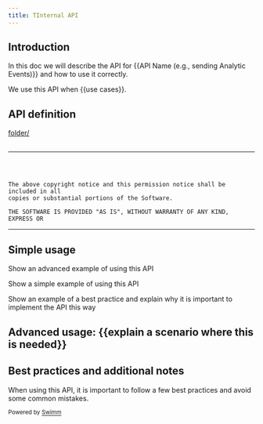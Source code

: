 ```yaml
---
title: TInternal API
---
```

## Introduction

In this doc we will describe the API for {{API Name (e.g., sending Analytic Events)}} and how to use it correctly.

We use this API when {{use cases}}.

## API definition

<SwmPath>[folder/](/folder/)</SwmPath>

## 

<SwmSnippet path="/LICENSE" line="11">

---

&nbsp;

```

The above copyright notice and this permission notice shall be included in all
copies or substantial portions of the Software.

THE SOFTWARE IS PROVIDED "AS IS", WITHOUT WARRANTY OF ANY KIND, EXPRESS OR
```

---

</SwmSnippet>

## Simple usage

<SwmSnippetPlaceholder>

Show an advanced example of using this API

</SwmSnippetPlaceholder>

<SwmSnippetPlaceholder>

Show a simple example of using this API

</SwmSnippetPlaceholder>

<SwmSnippetPlaceholder>

Show an example of a best practice and explain why it is important to implement the API this way

</SwmSnippetPlaceholder>

## Advanced usage: {{explain a scenario where this is needed}}

## Best practices and additional notes

When using this API, it is important to follow a few best practices and avoid some common mistakes.

<SwmMeta version="3.0.0" repo-id="Z2l0aHViJTNBJTNBTXlOZXdSZXBvJTNBJTNBbW9zaGlrc3dpbW0=" repo-name="MyNewRepo"><sup>Powered by [Swimm](https://swimm-web-app.web.app/)</sup></SwmMeta>
